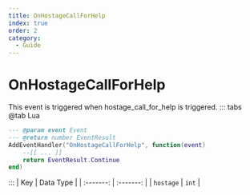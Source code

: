 ```yaml
---
title: OnHostageCallForHelp
index: true
order: 2
category:
  - Guide
---
```


# OnHostageCallForHelp
This event is triggered when hostage_call_for_help is triggered.
::: tabs
@tab Lua
```lua
--- @param event Event
--- @return number EventResult
AddEventHandler("OnHostageCallForHelp", function(event)
    --[[ ... ]]
    return EventResult.Continue
end)
```

:::
|    Key    | Data Type |
| :-------: | :-------: |
| `hostage` |   `int`   |